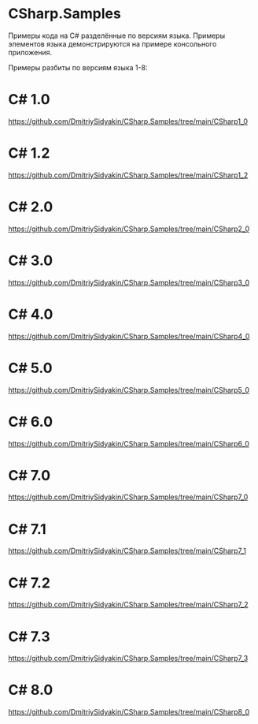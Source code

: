 # CSharp.Samples
Примеры кода на C# разделённые по версиям языка. Примеры элементов языка демонстрируются на примере консольного приложения.

Примеры разбиты по версиям языка 1-8:

# C# 1.0
https://github.com/DmitriySidyakin/CSharp.Samples/tree/main/CSharp1_0

# C# 1.2
https://github.com/DmitriySidyakin/CSharp.Samples/tree/main/CSharp1_2

# C# 2.0
https://github.com/DmitriySidyakin/CSharp.Samples/tree/main/CSharp2_0

# C# 3.0
https://github.com/DmitriySidyakin/CSharp.Samples/tree/main/CSharp3_0

# C# 4.0
https://github.com/DmitriySidyakin/CSharp.Samples/tree/main/CSharp4_0

# C# 5.0
https://github.com/DmitriySidyakin/CSharp.Samples/tree/main/CSharp5_0

# C# 6.0
https://github.com/DmitriySidyakin/CSharp.Samples/tree/main/CSharp6_0

# C# 7.0
https://github.com/DmitriySidyakin/CSharp.Samples/tree/main/CSharp7_0

# C# 7.1
https://github.com/DmitriySidyakin/CSharp.Samples/tree/main/CSharp7_1

# C# 7.2
https://github.com/DmitriySidyakin/CSharp.Samples/tree/main/CSharp7_2

# C# 7.3
https://github.com/DmitriySidyakin/CSharp.Samples/tree/main/CSharp7_3

# C# 8.0
https://github.com/DmitriySidyakin/CSharp.Samples/tree/main/CSharp8_0
